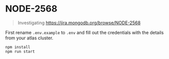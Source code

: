 # NODE-2568

> Investigating https://jira.mongodb.org/browse/NODE-2568

First rename `.env.example` to `.env` and fill out the credentials with the details from your atlas cluster.

```
npm install
npm run start
```